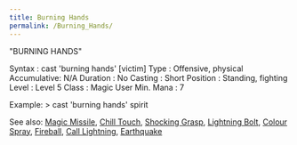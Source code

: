 ```yaml
---
title: Burning Hands
permalink: /Burning_Hands/
---
```


"BURNING HANDS"

Syntax : cast 'burning hands' \[victim\] Type : Offensive, physical
Accumulative: N/A Duration : No Casting : Short Position : Standing,
fighting Level : Level 5 Class : Magic User Min. Mana : 7

Example: \> cast 'burning hands' spirit

See also: [Magic Missile](Magic_Missile "wikilink"), [Chill
Touch](Chill_Touch "wikilink"), [Shocking
Grasp](Shocking_Grasp "wikilink"), [Lightning
Bolt](Lightning_Bolt "wikilink"), [Colour
Spray](Colour_Spray "wikilink"), [Fireball](Fireball "wikilink"), [Call
Lightning](Call_Lightning "wikilink"),
[Earthquake](Earthquake "wikilink")